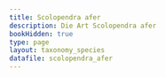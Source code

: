 ```yaml
---
title: Scolopendra afer
description: Die Art Scolopendra afer
bookHidden: true
type: page
layout: taxonomy_species
datafile: scolopendra_afer
---
```


